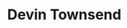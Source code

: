 ---
title: "Devin Townsend"
summary: "Devin Garrett Townsend is a Canadian singer, songwriter, musician, and record producer. He founded extreme metal band Strapping Young Lad and was its primary songwriter, vocalist, and guitarist from 1994 to 2007. He has also had an extensive solo career and has released a total of 28 albums across all of his projects as of 2022.
After performing in a number of heavy metal bands in high school, Townsend was discovered in 1993 by a record label who asked him to perform lead vocals on Steve Vai's album Sex & Religion. After recording and touring with Vai, he was discouraged by what he found in the music industry and vented his anger on his 1995 solo album Heavy as a Really Heavy Thing, which he released under the pseudonym Strapping Young Lad. He soon assembled a band of the same name, with whom he released the critically acclaimed album City in 1997. Since then, he has released three more studio albums with Strapping Young Lad, along with solo material released under his own independent HevyDevy Records label.
Townsend's solo albums have featured a varying lineup of supporting musicians and are a mix of hard rock, progressive metal, ambient, and new-age. In 2002, he formed the Devin Townsend Band, which recorded and toured for two of his solo releases. In 2007, he disbanded both Strapping Young Lad and the Devin Townsend Band, taking a break from touring to spend more time with his family. After a two-year hiatus, he began recording again and soon announced the formation of the Devin Townsend Project. This band began with a series of four albums, released from 2009 to 2011 and each written in a different genre. Townsend continued to record and tour under the new moniker until January 2018.
Across all his bands and solo projects, Townsend has released 23 studio albums and four live albums. His trademark production style, featuring a heavily multi-tracked wall of sound, has been compared to the styles of Robert Fripp and Frank Zappa. His vocal delivery ranges from screaming to an opera-esque singing, while his musical style is rooted in metal and his albums are written to express different aspects of his personality."
slug: "devin-townsend"
image: "devin-townsend.jpg"
apple_music_artist_url: "https://music.apple.com/gb/artist/devin-townsend/30462631"
wikipedia_url: "https://en.wikipedia.org/wiki/Devin_Townsend"
---